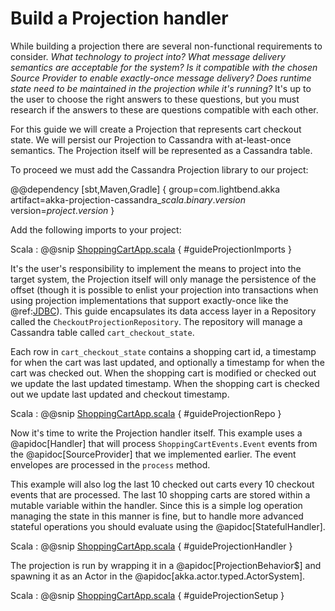 # Build a Projection handler

While building a projection there are several non-functional requirements to consider.
_What technology to project into? What message delivery semantics are acceptable for the system? Is it compatible with the chosen Source Provider to enable exactly-once message delivery? Does runtime state need to be maintained in the projection while it's running?_
It's up to the user to choose the right answers to these questions, but you must research if the answers to these are questions compatible with each other.

For this guide we will create a Projection that represents cart checkout state.
We will persist our Projection to Cassandra with at-least-once semantics.
The Projection itself will be represented as a Cassandra table.

To proceed we must add the Cassandra Projection library to our project:

@@dependency [sbt,Maven,Gradle] {
group=com.lightbend.akka
artifact=akka-projection-cassandra_$scala.binary.version$
version=$project.version$
}

Add the following imports to your project:

Scala
:  @@snip [ShoppingCartApp.scala](/examples/src/test/scala/docs/guide/ShoppingCartApp.scala) { #guideProjectionImports }

It's the user's responsibility to implement the means to project into the target system, the Projection itself will only manage the persistence of the offset (though it is possible to enlist your projection into transactions when using projection implementations that support exactly-once like the @ref:[JDBC](../jdbc.md)).
This guide encapsulates its data access layer in a Repository called the `CheckoutProjectionRepository`.
The repository will manage a Cassandra table called `cart_checkout_state`.

Each row in `cart_checkout_state` contains a shopping cart id, a timestamp for when the cart was last updated, and optionally a timestamp for when the cart was checked out.
When the shopping cart is modified or checked out we update the last updated timestamp.
When the shopping cart is checked out we update last updated and checkout timestamp.

Scala
:  @@snip [ShoppingCartApp.scala](/examples/src/test/scala/docs/guide/ShoppingCartApp.scala) { #guideProjectionRepo }

Now it's time to write the Projection handler itself.
This example uses a @apidoc[Handler] that will process `ShoppingCartEvents.Event` events from the @apidoc[SourceProvider] that we implemented earlier.
The event envelopes are processed in the `process` method. 

This example will also log the last 10 checked out carts every 10 checkout events that are processed.
The last 10 shopping carts are stored within a mutable variable within the handler.
Since this is a simple log operation managing the state in this manner is fine, but to handle more advanced stateful operations you should evaluate using the @apidoc[StatefulHandler].

Scala
:  @@snip [ShoppingCartApp.scala](/examples/src/test/scala/docs/guide/ShoppingCartApp.scala) { #guideProjectionHandler }

The projection is run by wrapping it in a @apidoc[ProjectionBehavior$] and spawning it as an Actor in the @apidoc[akka.actor.typed.ActorSystem].

Scala
:  @@snip [ShoppingCartApp.scala](/examples/src/test/scala/docs/guide/ShoppingCartApp.scala) { #guideProjectionSetup }
